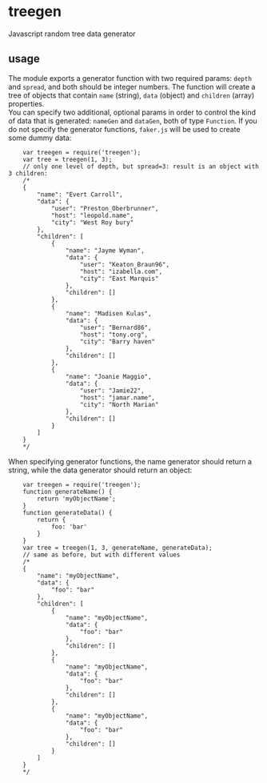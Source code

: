 # treegen
Javascript random tree data generator

## usage

The module exports a generator function with two required params: `depth` and `spread`, and both should be integer numbers.
The function will create a tree of objects that contain `name` (string), `data` (object) and `children` (array) properties.  
You can specify two additional, optional params in order to control the kind of data that is generated: `nameGen` and `dataGen`, both of type `Function`.
If you do not specify the generator functions, `faker.js` will be used to create some dummy data:


		var treegen = require('treegen');
		var tree = treegen(1, 3);
		// only one level of depth, but spread=3: result is an object with 3 children:
		/*
		{
			"name": "Evert Carroll",
			"data": {
				"user": "Preston_Oberbrunner",
				"host": "leopold.name",
				"city": "West Roy bury"
			},
			"children": [
				{
					"name": "Jayme Wyman",
					"data": {
						"user": "Keaton_Braun96",
						"host": "izabella.com",
						"city": "East Marquis"
					},
					"children": []
				},
				{
					"name": "Madisen Kulas",
					"data": {
						"user": "Bernard86",
						"host": "tony.org",
						"city": "Barry haven"
					},
					"children": []
				},
				{
					"name": "Joanie Maggio",
					"data": {
						"user": "Jamie22",
						"host": "jamar.name",
						"city": "North Marian"
					},
					"children": []
				}
			]
		}
		*/

When specifying generator functions, the name generator should return a string, while the data generator should return an object:

		var treegen = require('treegen');
		function generateName() {
			return 'myObjectName';
		}
		function generateData() {
			return {
				foo: 'bar'
			}
		}
		var tree = treegen(1, 3, generateName, generateData);
		// same as before, but with different values
		/*
		{
			"name": "myObjectName",
			"data": {
				"foo": "bar"
			},
			"children": [
				{
					"name": "myObjectName",
					"data": {
						"foo": "bar"
					},
					"children": []
				},
				{
					"name": "myObjectName",
					"data": {
						"foo": "bar"
					},
					"children": []
				},
				{
					"name": "myObjectName",
					"data": {
						"foo": "bar"
					},
					"children": []
				}
			]
		}
		*/
